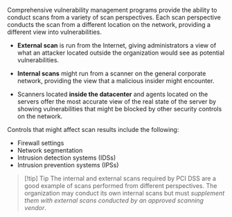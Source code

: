Comprehensive vulnerability management programs provide the ability to conduct scans from a variety of scan perspectives. Each scan perspective conducts the scan from a different location on the network, providing a different view into vulnerabilities. 

- **External scan** is run from the Internet, giving administrators a view of what an attacker located outside the organization would see as potential vulnerabilities.

- **Internal scans** might run from a scanner on the general corporate network, providing the view that a malicious insider might encounter.

- Scanners located **inside the datacenter** and agents located on the servers offer the most accurate view of the real state of the server by showing vulnerabilities that might be blocked by other security controls on the network.

Controls that might affect scan results include the following:

- Firewall settings
- Network segmentation
- Intrusion detection systems (IDSs)
- Intrusion prevention systems (IPSs)

> [!tip] Tip
> The internal and external scans required by PCI DSS are a good example of scans performed from different perspectives. The organization may conduct its own internal scans but must *supplement them with external scans conducted by an approved scanning vendor*.

